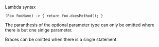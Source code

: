 Lambda syntax

`(Foo fooName) -> { return foo.doesMethod(); }`

The paranthesis of the optional parameter type can only be omitted where there is but one sinlge parameter.

Braces can be omitted when there is a single statement.
